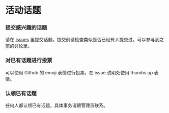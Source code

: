# 活动话题

### 提交感兴趣的话题

请在 [Issues](https://github.com/chengdupython/topics/issues) 里提交话题。提交前请检查类似是否已经有人提交过，可以参与到之前的讨论里。

### 对已有话题进行投票

可以使用 Github 的 emoji 表情进行投票，在 issue 说明处使用 thumbs up 表情。

### 认领已有话题

任何人都认领已有话题，具体事务请跟管理员联系。
